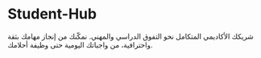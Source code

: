 # Student-Hub
شريكك الأكاديمي المتكامل نحو التفوق الدراسي والمهني. نمكّنك من إنجاز مهامك بثقة واحترافية، من واجباتك اليومية حتى وظيفة أحلامك.
